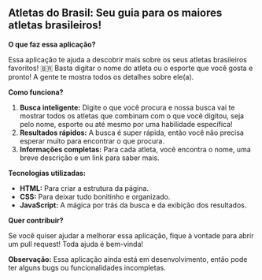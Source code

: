 ##  Atletas do Brasil: Seu guia para os maiores atletas brasileiros!

**O que faz essa aplicação?**

Essa aplicação te ajuda a descobrir mais sobre os seus atletas brasileiros favoritos! 🇧🇷 Basta digitar o nome do atleta ou o esporte que você gosta e pronto! A gente te mostra todos os detalhes sobre ele(a).

**Como funciona?**

1. **Busca inteligente:** Digite o que você procura e nossa busca vai te mostrar todos os atletas que combinam com o que você digitou, seja pelo nome, esporte ou até mesmo por uma habilidade específica!
2. **Resultados rápidos:** A busca é super rápida, então você não precisa esperar muito para encontrar o que procura.
3. **Informações completas:** Para cada atleta, você encontra o nome, uma breve descrição e um link para saber mais.

**Tecnologias utilizadas:**

* **HTML:** Para criar a estrutura da página.
* **CSS:** Para deixar tudo bonitinho e organizado.
* **JavaScript:** A mágica por trás da busca e da exibição dos resultados.

**Quer contribuir?**

Se você quiser ajudar a melhorar essa aplicação, fique à vontade para abrir um pull request! Toda ajuda é bem-vinda! 

**Observação:** Essa aplicação ainda está em desenvolvimento, então pode ter alguns bugs ou funcionalidades incompletas.
